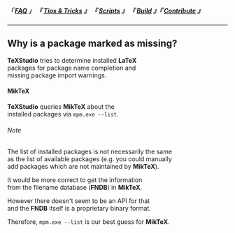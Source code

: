 
<!--                            < Static Links >                             -->

[FAQ]: ../
[Tips & Tricks]: ../../Tip/
[Scripts]: ../../Scripts/
[Build]: ../../Build/
[Contribute]: ../../Contribute/



<!--                             < Navigation >                              -->

##### 「 [FAQ] 」 『 [Tips & Tricks] 』 『 [Scripts] 』 『 [Build] 』『 [Contribute] 』

---


<!--                             < FAQ Links >                               -->

[Link]: /


<!--                               < FAQ >                                   -->

## Why is a package marked as missing?

**TeXStudio** tries to determine installed **LaTeX**<br>
packages for package name completion and<br>
missing package import warnings.

#### MikTeX

**TeXStudio** queries **MikTeX** about the<br>
installed packages via `mpm.exe --list`.

###### Note

The list of installed packages is not necessarily the same<br>as
the list of available packages (e.g. you could manually<br>
add packages which are not maintained by **MikTeX**).

It would be more correct to get the information<br>
from the filename database (**FNDB**) in **MikTeX**.

However there doesn't seem to be an API for that<br>
and the **FNDB** itself is a proprietary binary format.

Therefore, `mpm.exe --list` is our best guess for **MikTeX**.
